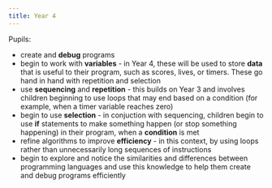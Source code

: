 ```yaml
---
title: Year 4
---
```


Pupils:

- create and **debug** programs
- begin to work with **variables** - in Year 4, these will be used to store **data** that is useful to their program, such as scores, lives, or timers. These go hand in hand with repetition and selection
- use **sequencing** and **repetition** - this builds on Year 3 and involves children beginning to use loops that may end based on a condition (for example, when a timer variable reaches zero)
- begin to use **selection** - in conjuction with sequencing, children begin to use **if** statements to make something happen (or stop something happening) in their program, when a **condition** is met
- refine algorithms to improve **efficiency** - in this context, by using loops rather than unnecessarily long sequences of instructions
- begin to explore and notice the similarities and differences between programming languages and use this knowledge to help them create and debug programs efficiently
